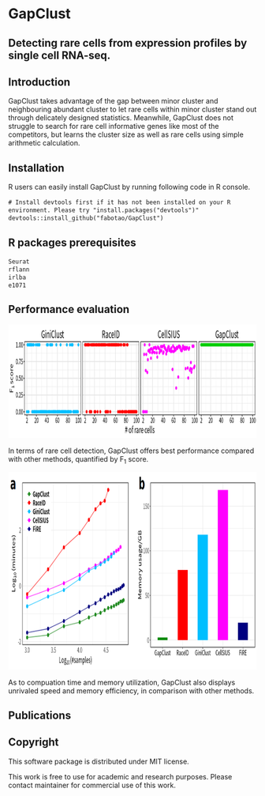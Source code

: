 # GapClust
## Detecting rare cells from expression profiles by single cell RNA-seq.

## Introduction
GapClust takes advantage of the gap between minor cluster and neighbouring abundant cluster to let rare cells within minor cluster stand out through delicately designed statistics. Meanwhile, GapClust does not
struggle to search for rare cell informative genes like most of the competitors, but learns the cluster size as well as rare cells using simple arithmetic calculation.

## Installation
R users  can easily install GapClust by running following code in R console. 
```
# Install devtools first if it has not been installed on your R environment. Please try "install.packages("devtools")"
devtools::install_github("fabotao/GapClust")
```
## R packages prerequisites
```
Seurat
rflann
irlba
e1071
```
## Performance evaluation
  <img src="image/performance.png" width="1000" height="230" />
  
  In terms of rare cell detection, GapClust offers best performance compared with other methods, quantified by F<sub>1</sub> score.
  
  <img src="image/time_memory.png" width="1000" height="400" />

As to compuation time and memory utilization, GapClust also displays unrivaled speed and memory efficiency, in comparison with other methods.

## Publications

## Copyright
This software package is distributed under MIT license.

This work is free to use for academic and research purposes. Please contact maintainer for commercial use of this work.
